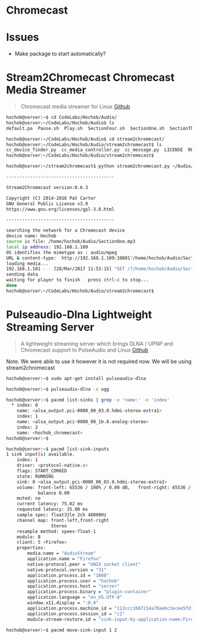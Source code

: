 # Chromecast

# Issues

- Make package to start automatically?

# Stream2Chromecast Chromecast Media Streamer

> Chromecast media streamer for Linux [Github](https://github.com/Pat-Carter/stream2chromecast)

```sh
hochob@server:~$ cd CodeLabs/Hochob/Audio/
hochob@server:~/CodeLabs/Hochob/Audio$ ls
default.pa  Pause.sh  Play.sh  SectionFour.sh  SectionOne.sh  SectionThree.sh  SectionTwo.sh  stream2chromecast
```

```sh
hochob@server:~/CodeLabs/Hochob/Audio$ cd stream2chromecast/
hochob@server:~/CodeLabs/Hochob/Audio/stream2chromecast$ ls
cc_device_finder.py  cc_media_controller.py  cc_message.py  LICENSE  README.md  stream2chromecast.py
hochob@server:~/CodeLabs/Hochob/Audio/stream2chromecast$ 
```

```sh
hochob@server:~/stream2chromecast$ python stream2chromecast.py ~/Audio/SectionOne.mp3 

-----------------------------------------

Stream2Chromecast version:0.6.3

Copyright (C) 2014-2016 Pat Carter
GNU General Public License v3.0
https://www.gnu.org/licenses/gpl-3.0.html

-----------------------------------------

searching the network for a Chromecast device
device name: Hochob
source is file: /home/hochob/Audio/SectionOne.mp3
local ip address: 192.168.1.109
OS identifies the mimetype as : audio/mpeg
URL & content-type:  http://192.168.1.109:38801?/home/hochob/Audio/SectionOne.mp3 audio/mpeg
loading media...
192.168.1.101 - - [28/Mar/2017 11:53:15] "GET /?/home/hochob/Audio/SectionOne.mp3 HTTP/1.1" 200 -
sending data
waiting for player to finish - press ctrl-c to stop...
done
hochob@server:~/CodeLabs/Hochob/Audio/stream2chromecast$ 
```

# Pulseaudio-Dlna Lightweight Streaming Server

> A lightweight streaming server which brings DLNA / UPNP and Chromecast support to PulseAudio and Linux [Github](https://github.com/masmu/pulseaudio-dlna)

Note. We were able to use it however it is not required now. We will be using stream2chromecast

```sh
hochob@server:~$ sudo apt-get install pulseaudio-dlna
```

```sh
hochob@server:~$ pulseaudio-dlna -e ogg
```

```sh
hochob@server:~$ pacmd list-sinks | grep -e 'name:' -e 'index'
  * index: 0
	name: <alsa_output.pci-0000_00_03.0.hdmi-stereo-extra1>
    index: 1
	name: <alsa_output.pci-0000_00_1b.0.analog-stereo>
    index: 2
	name: <hochob_chromecast>
hochob@server:~$ 
```

```sh
hochob@server:~$ pacmd list-sink-inputs
1 sink input(s) available.
    index: 1
	driver: <protocol-native.c>
	flags: START_CORKED 
	state: RUNNING
	sink: 0 <alsa_output.pci-0000_00_03.0.hdmi-stereo-extra1>
	volume: front-left: 65536 / 100% / 0.00 dB,   front-right: 65536 / 100% / 0.00 dB
	        balance 0.00
	muted: no
	current latency: 75.02 ms
	requested latency: 25.00 ms
	sample spec: float32le 2ch 48000Hz
	channel map: front-left,front-right
	             Stereo
	resample method: speex-float-1
	module: 8
	client: 5 <Firefox>
	properties:
		media.name = "AudioStream"
		application.name = "Firefox"
		native-protocol.peer = "UNIX socket client"
		native-protocol.version = "31"
		application.process.id = "1808"
		application.process.user = "hochob"
		application.process.host = "server"
		application.process.binary = "plugin-container"
		application.language = "en_US.UTF-8"
		window.x11.display = ":0.0"
		application.process.machine_id = "113ccc1687214a70ae6c3ecee5fd153f"
		application.process.session_id = "c1"
		module-stream-restore.id = "sink-input-by-application-name:Firefox"
```

```sh
hochob@server:~$ pacmd move-sink-input 1 2
```
